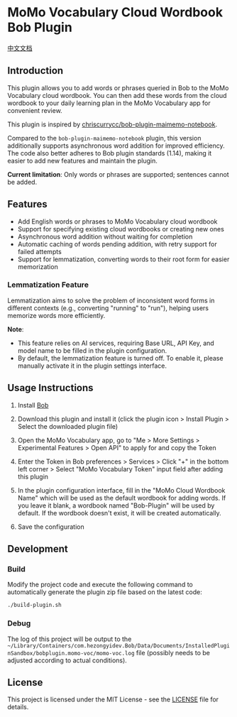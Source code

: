 # MoMo Vocabulary Cloud Wordbook Bob Plugin

[中文文档](../README.md)

## Introduction

This plugin allows you to add words or phrases queried in Bob to the MoMo Vocabulary cloud wordbook. You can then add these words from the cloud wordbook to your daily learning plan in the MoMo Vocabulary app for convenient review.

This plugin is inspired by [chriscurrycc/bob-plugin-maimemo-notebook](https://github.com/chriscurrycc/bob-plugin-maimemo-notebook).

Compared to the `bob-plugin-maimemo-notebook` plugin, this version additionally supports asynchronous word addition for improved efficiency. The code also better adheres to Bob plugin standards (1.14), making it easier to add new features and maintain the plugin.

**Current limitation**: Only words or phrases are supported; sentences cannot be added.

## Features

- Add English words or phrases to MoMo Vocabulary cloud wordbook
- Support for specifying existing cloud wordbooks or creating new ones
- Asynchronous word addition without waiting for completion
- Automatic caching of words pending addition, with retry support for failed attempts
- Support for lemmatization, converting words to their root form for easier memorization

### Lemmatization Feature

Lemmatization aims to solve the problem of inconsistent word forms in different contexts (e.g., converting "running" to "run"), helping users memorize words more efficiently.

**Note**:

- This feature relies on AI services, requiring Base URL, API Key, and model name to be filled in the plugin configuration.
- By default, the lemmatization feature is turned off. To enable it, please manually activate it in the plugin settings interface.

## Usage Instructions

1. Install [Bob](https://bobtranslate.com/)

2. Download this plugin and install it (click the plugin icon > Install Plugin > Select the downloaded plugin file)

3. Open the MoMo Vocabulary app, go to "Me > More Settings > Experimental Features > Open API" to apply for and copy the Token

4. Enter the Token in Bob preferences > Services > Click "+" in the bottom left corner > Select "MoMo Vocabulary Token" input field after adding this plugin

5. In the plugin configuration interface, fill in the "MoMo Cloud Wordbook Name" which will be used as the default wordbook for adding words. If you leave it blank, a wordbook named "Bob-Plugin" will be used by default. If the wordbook doesn't exist, it will be created automatically.

6. Save the configuration

## Development

### Build

Modify the project code and execute the following command to automatically generate the plugin zip file based on the latest code:

```bash
./build-plugin.sh
```

### Debug

The log of this project will be output to the `~/Library/Containers/com.hezongyidev.Bob/Data/Documents/InstalledPluginSandbox/bobplugin.momo-voc/momo-voc.log` file (possibly needs to be adjusted according to actual conditions).

## License

This project is licensed under the MIT License - see the [LICENSE](../LICENSE) file for details.
